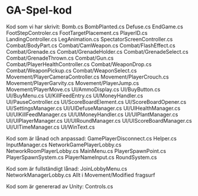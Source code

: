 # GA-Spel-kod
Kod som vi har skrivit:
  Bomb.cs
  BombPlanted.cs
  Defuse.cs
  EndGame.cs
  FootStepControler.cs
  FootTargetPlacement.cs
  PlayerID.cs
  LandingController.cs
  LegAnimation.cs
  SpectatorScreenController.cs
  Combat/BodyPart.cs
  Combat/CamWeapon.cs
  Combat/FlashEffect.cs
  Combat/Grenade.cs
  Combat/GrenadeHolder.cs
  Combat/GrenadeSelect.cs
  Combat/GrenadeThrown.cs
  Combat/Gun.cs
  Combat/PlayerHealthController.cs
  Combat/WeaponDrop.cs
  Combat/WeaponPickup.cs
  Combat/WeaponSelect.cs
  Movement/PlayerCameraController.cs
  Movement/PlayerCrouch.cs
  Movement/PlayerGarvity.cs
  Movement/PlayerJump.cs
  Movement/PlayerMove.cs
  UI/AmmoDisplay.cs
  UI/BuyButton.cs
  UI/BuyMenu.cs
  UI/KillFeedEntry.cs
  UI/MoneyHandler.cs
  UI/PauseController.cs
  UI/ScoreBoardElement.cs
  UI/ScoreBoardOpener.cs
  UI/SettingsManager.cs
  UI/UIDefuseManager.cs
  UI/UIHealthManager.cs
  UI/UIKillFeedManager.cs
  UI/UIMoneyHandler.cs
  UI/UIPlantManager.cs
  UI/UIPlayerManager.cs
  UI/UIRoundManager.cs
  UI/UIScoreBoardManager.cs
  UI/UITimeManager.cs
  UI/WinText.cs

Kod som är lånad och anpassad:
  GamePlayerDisconnect.cs
  Helper.cs
  InputManager.cs
  NetworkGamePlayerLobby.cs
  NetworkRoomPlayerLobby.cs
  MainMenu.cs
  PlayerSpawnPoint.cs
  PlayerSpawnSystem.cs
  PlayerNameInput.cs
  RoundSystem.cs

Kod som är fullständigt lånad:
  JoinLobbyMenu.cs
  NetworkManagerLobby.cs
  Allt i Movement/Modified fragsurf

Kod som är genererad av Unity:
  Controls.cs
